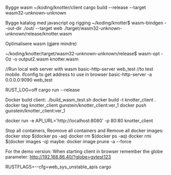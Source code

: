 Bygge wasm
~/koding/knotter/client   cargo build --release --target wasm32-unknown-unknown

Bygge katalog med javascript og rigging
~/koding/knotter$ wasm-bindgen --out-dir ./out/ --target web ./target/wasm32-unknown-unknown/release/knotter.wasm 

Optimalisere wasm (gjøre mindre)

~/koding/knotter/target/wasm32-unknown-unknown/release$ wasm-opt -Oz -o output2.wasm knotter.wasm

//Run local web server with wasm
basic-http-server web_test
//to test mobile. ifconfig to get address to use in browser
basic-http-server -a 0.0.0.0:9090 web_test


RUST_LOG=off cargo run --release

Docker build client:
./build_wasm_test.sh
docker build -t knotter_client .
docker tag knotter_client gunstein/knotter_client:ver_1
docker push gunstein/knotter_client:ver_1

docker run -e API_URL='http://localhost:8080' -p 80:80 knotter_client

Stop all containers, Reomove all containers and Remove all docker images:
docker stop $(docker ps -aq)
docker rm $(docker ps -aq)
docker rmi $(docker images -q)
maybe:
docker image prune -a --force

For the demo version:
When starting client in browser remember the globe parameter:
http://192.168.86.40/?globe=gvtest123



RUSTFLAGS=--cfg=web_sys_unstable_apis cargo 